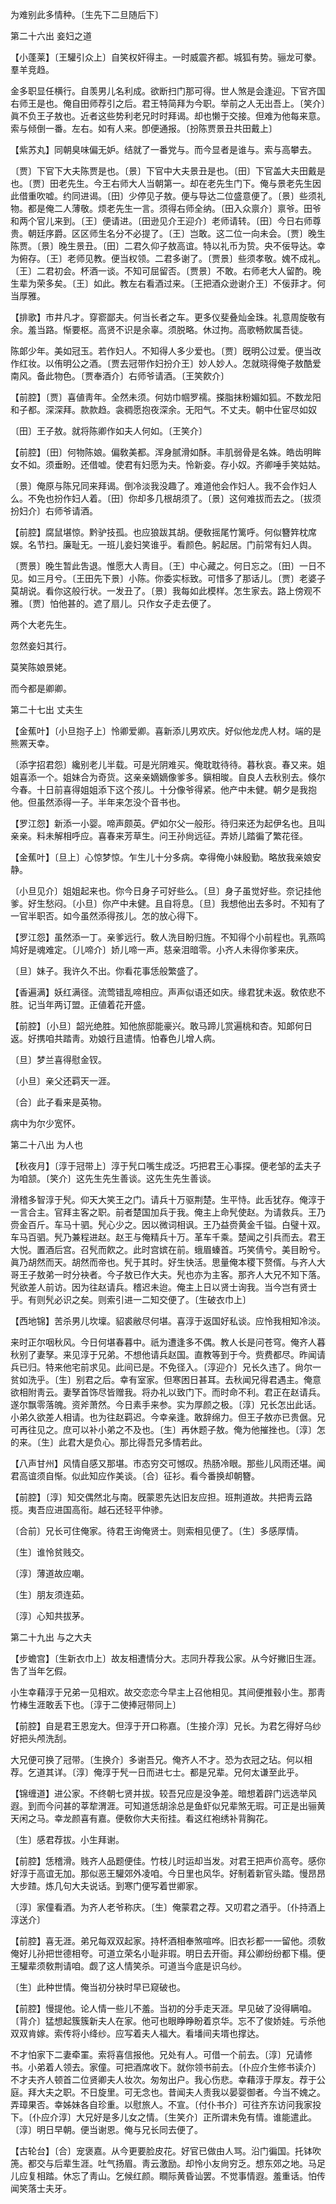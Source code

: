 <!-- { "loadSidebar": true } -->
为难别此多情种。〔生先下二旦随后下〕 

第二十六出
妾妇之道

【小蓬莱】〔王驩引众上〕自笑权奸得主。一时威震齐都。城狐有势。骊龙可豢。羣羊竞趋。

金多职显任横行。自羡男儿名利成。欲断扫门那可得。世人煞是会逢迎。下官齐国右师王是也。俺自田师荐引之后。君王特简拜为今职。举前之人无出吾上。〔笑介〕眞不负王子敖也。近者这些势利老兄时时拜谒。却也懒于交接。但难为他每来意。索与倾倒一番。左右。如有人来。卽便通报。〔扮陈贾景丑共田戴上〕 

【紫苏丸】同朝臭味偏无妒。结就了一番党与。而今显者是谁与。索与高攀去。

〔贾〕下官下大夫陈贾是也。〔景〕下官中大夫景丑是也。〔田〕下官盖大夫田戴是也。〔贾〕田老先生。今王右师大人当朝第一。却在老先生门下。俺与景老先生因此借重吹嘘。约同进谒。〔田〕少停见子敖。便与导达二位盛意便了。〔景〕些须礼物。都是俺二人薄敬。烦老先生一言。须得右师全纳。〔田入众禀介〕禀爷。田爷和两个官儿来到。〔王〕便请进。〔田逊见介王迎介〕老师请转。〔田〕今日右师尊贵。朝廷序爵。区区师生名分不必提了。〔王〕岂敢。这二位一向未会。〔贾〕晚生陈贾。〔景〕晚生景丑。〔田〕二君久仰子敖高谊。特以礼币为贽。央不佞导达。幸为俯存。〔王〕老师见教。便当权领。二君多谢了。〔贾景〕些须孝敬。媿不成礼。〔王〕二君初会。杯酒一谈。不知可屈留否。〔贾景〕不敢。右师老大人留酌。晚生辈为荣多矣。〔王〕如此。教左右看酒过来。〔王把酒众逊谢介王〕不佞菲才。何当厚雅。 

【排歌】市井凡才。穿窬鄙夫。何当长者之车。更多仪斐叠灿金珠。礼意周旋敬有余。羞当路。惭要枢。高贤不识是余辜。须脱略。休过拘。高歌畅飮属吾徒。

陈郞少年。美如冠玉。若作妇人。不知得人多少爱也。〔贾〕旣明公过爱。便当改作红妆。以侑明公之酒。〔贾去冠带作妇扮介王〕妙人妙人。怎就晓得俺子敖酷爱南风。备此物色。〔贾奉酒介〕右师爷请酒。〔王笑飮介〕 

【前腔】〔贾〕喜値靑年。全然未须。何妨巾帼罗襦。搽脂抹粉媚如狐。不数龙阳和子都。深深拜。款款趋。衾稠愿抱夜深余。无阳气。不丈夫。朝中仕宦尽如奴

〔田〕王子敖。就将陈卿作如夫人何如。〔王笑介〕 

【前腔】〔田〕何物陈娘。偏敎美都。浑身腻滑如酥。丰肌弱骨是名姝。皓齿明眸女不如。须垂盼。还借嘘。使君有妇愿为夫。怜新妾。存小奴。齐卿唾手笑姑姑。

〔景〕俺原与陈兄同来拜谒。倒冷淡我没趣了。难道他会作妇人。我不会作妇人么。不免也扮作妇人着。〔田〕你却多几根胡须了。〔景〕这何难拔而去之。〔拔须扮妇介〕右师爷请酒。 

【前腔】腐鼠堪惊。黔驴技孤。也应狼跋其胡。便敎摇尾竹篱呼。何似簪筓枕席娱。名节扫。廉耻无。一班儿妾妇笑谁乎。看颜色。躬起居。门前常有妇人舆。

〔贾景〕晚生暂此吿退。惟愿大人靑目。〔王〕中心藏之。何日忘之。〔田〕一日不见。如三月兮。〔王田先下景〕小陈。你委实标致。可惜多了那话儿。〔贾〕老婆子莫胡说。看你这般行状。一发丑了。〔景〕我每如此模样。怎生家去。路上傍观不雅。〔贾〕怕他甚的。遮了扇儿。只作女子走去便了。 

两个大老先生。



忽然妾妇其行。

莫笑陈娘景姥。



而今都是卿卿。 

第二十七出
丈夫生

【金蕉叶】〔小旦抱子上〕怜卿爱卿。喜新添儿男欢庆。好似他龙虎人材。端的是熊罴天幸。

〔添字招君怨〕纔别老儿半载。可是光阴难买。俺耽耽待待。暮秋哀。春又来。姐姐喜添一个。姐妹合为奇货。这亲亲嫡嫡像爹多。鎭相晙。自良人去秋别去。倏尔今春。十日前喜得姐姐添下这个孩儿。十分像爷得紧。他产中未健。朝夕是我抱他。但虽然添得一子。半年来怎没个音书也。 

【罗江怨】新添一小婴。啼声颇英。俨如尔父一般形。待归来还为起伊名也。且叫亲亲。料未解相呼应。喜春来芳草生。问王孙尙远征。弄娇儿踏徧了繁花径。

【金蕉叶】〔旦上〕心惊梦惊。乍生儿十分多病。幸得俺小妹殷勤。略放我亲娘安静。

〔小旦见介〕姐姐起来也。你今日身子可好些么。〔旦〕身子虽觉好些。奈记挂他爹。好生愁闷。〔小旦〕你产中未健。且自将息。〔旦〕我想他出去多时。不知有了一官半职否。如今虽然添得孩儿。怎的放心得下。 

【罗江怨】虽然添一丁。亲爹远行。敎人洗目盼归旌。不知得个小前程也。乳燕鸣鸠好是魂难定。〔儿啼介〕娇儿啼一声。慈亲泪暗零。小齐人未得你爹来庆。

〔旦〕妹子。我许久不出。你看花事恁般繁盛了。 

【香遍满】妖红满径。流莺错乱啼相应。声声似语还如庆。缘君犹未返。敎侬悲不胜。记当年两订盟。正値着花开盛。

【前腔】〔小旦〕韶光绝胜。知他旅邸能豪兴。敢马蹄儿赏遍桃和杏。知郞何日返。好携咱共踏靑。劝娘行且遣情。怕春色儿增人病。

〔旦〕梦兰喜得慰金钗。



〔小旦〕亲父还羁天一涯。

〔合〕此子看来是英物。



病中为尔少宽怀。 

第二十八出
为人也

【秋夜月】〔淳于冠带上〕淳于髠口嘴生成泛。巧把君王心事探。便老邹的孟夫子为咱颔。〔笑介〕这先生先生善谈。这先生先生善谈。

滑稽多智淳于髠。仰天大笑王之门。请兵十万驱荆楚。生平恃。此舌犹存。俺淳于一言合主。官拜主客之职。前者楚国加兵于我。俺主上命髠使赵。为请救兵。王乃赍金百斤。车马十驷。髠心少之。因以微词相讽。王乃益赍黄金千镒。白璧十双。车马百驷。髠乃兼程进赵。赵王与俺精兵十万。革车千乘。楚闻之引兵而去。君王大悦。置酒后宫。召髠而飮之。此时宫嫔在前。蛾眉螓首。巧笑倩兮。美目盼兮。眞乃胡然而天。胡然而帝也。髠于其时。好生快活。思量俺本稷下赘偦。与齐人大哥王子敖弟一时分袂者。今子敖已作大夫。髠也亦为主客。那齐人大兄不知下落。髠欲差人前访。因为往赵请兵。稽迟未迨。俺主上日以贤士询我。当今岂有贤士乎。有则髠必识之矣。则索引进一二知交便了。〔生破衣巾上〕 

【西地锦】苦杀男儿坎壈。貂裘敝尽何堪。喜淳于返国好私谈。应怜我相知冷淡。

来时正尔咽秋风。今日何堪春暮中。祇为遭逢多不偶。教人长是问苍穹。俺齐人暮秋别了妻孥。来见淳于兄弟。不想他请兵赵国。直教等到于今。赀费都尽。昨闻请兵已归。特来他宅前求见。此间已是。不免径入。〔淳迎介〕兄长久违了。尙尔一贫如洗乎。〔生〕别君之后。幸有室家。但寒困日甚耳。去秋闻兄得君遇主。俺意欲相附靑云。妻孥首饰尽皆赠我。将办礼以致门下。而时命不利。君正在赵请兵。遂尔飘零落魄。资斧萧然。今日素手来参。实为厚颜之极。〔淳〕兄长怎出此话。小弟久欲差人相请。也为往赵羁迟。今幸亲逢。敢辞绵力。但王子敖亦已贵倨。兄可再往见之。庶可以补小弟之不及也。〔生〕再休题子敖。俺为他摧挫也。〔淳〕怎的来。〔生〕此君大是负心。那比得吾兄多情若此。 

【八声甘州】风情自感又那堪。市态穷交可憾叹。热肠冷眼。那些儿风雨还堪。闻君高谊须自惭。似此知应作美谈。〔合〕征衫。看今番换却朝簪。

【前腔】〔淳〕知交偶然北与南。旣蒙恩先达旧友应担。班荆道故。共把靑云路揽。夷吾应进国高衔。越石还轻平仲骖。

〔合前〕兄长可住俺家。待君王询俺贤士。则索相见便了。〔生〕多感厚情。 

〔生〕谁怜贫贱交。



〔淳〕薄道故应嘲。

〔生〕朋友须连茹。



〔淳〕心知共拔茅。 

第二十九出
与之大夫

【步蟾宫】〔生新衣巾上〕故友相遭情分大。志同升荐我公家。从今好撇旧生涯。吿了当年乞假。

小生幸藉淳于兄弟一见相欢。故交恋恋今早主上召他相见。其间便推毂小生。那靑竹棒生涯敢丢下也。〔淳于二使捧冠带同上〕 

【前腔】自是君王恩宠大。但淳于开口称嘉。〔生接介淳〕兄长。为君乞得好乌纱好把头颅洗刮。

大兄便可换了冠带。〔生换介〕多谢吾兄。俺齐人不才。恐为衣冠之玷。何以相荐。乞道其详。〔淳〕俺淳于髠一日而进七士。都是兄辈。兄何太谦至此乎。 

【锦缠道】进公家。不终朝七贤并拔。较吾兄应是没争差。暗想着辟门远选举风遐。到而今问甚的莘犂渭涯。可知道恁胡涂总是鱼虾似兄辈煞无瑕。可正是出骊黄天闲之马。幸龙颜喜有嘉。便敎你大夫衔挂。看这红袍绣补背胸花。

〔生〕感君荐拔。小生拜谢。 

【前腔】恁稽滑。贱齐人品题便佳。竹枝儿时运却当发。对君王把声价高夸。感你好淳于高谊无加。那似恶王驩郊外凌咱。今日里也风华。好制着新官头踏。慢昂昂大步蹅。炼几句大夫说话。到寒门便写着世卿家。

〔淳〕家僮看酒。为齐人老爷称庆。〔生〕俺蒙君之荐。又叨君之酒乎。〔仆持酒上淳送介〕 

【前腔】喜无涯。弟兄每双双起家。持杯酒相奉煞喧哗。旧衣衫都一一留他。须敎俺好儿孙把世德相夸。可道立荣名小耻非瑕。明日去开衙。拜公卿纷纷都下榻。便王驩辈须敎荆请咱。觑了这人情笑杀。可道当今底是识乌纱。

〔生〕此种世情。俺当初分袂时早已窥破也。 

【前腔】慢提他。论人情一些儿不羞。当初的分手走天涯。早见破了没得瞒咱。〔背介〕猛想起簇簇新夫人在家。他可也眼睁睁盼着京华。忘不了俊娇娃。亏杀他双双肯嫁。索传将小绛纱。应写着夫人福大。看墦间夫壻也撑达。

不才怕家下二妻牵罣。索将喜信报他。兄处有人。可借一个前去。〔淳〕兄请修书。小弟着人领去。家僮。可把酒席收下。就你领书前去。〔仆应介生修书读介〕不才夫齐人顿首二位贤卿夫人妆次。匆匆出户。我心伤悲。幸藉淳于厚友。荐于公庭。拜大夫之职。不日旋里。可无念也。昔闻夫人责我以晏婴御者。今当不媿之。弄璋果否。幸姊妹各自珍重。以慰旅人。不宣。〔付仆书介〕可往齐东访问我家投下。〔仆应介淳〕大兄好是多儿女之情。〔生笑介〕正所谓未免有情。谁能遣此。〔淳〕明日早朝。便当谢恩。俺与兄长同去便了。 

【古轮台】〔合〕宠褒嘉。从今更要脸皮花。好官已做由人骂。沿门徧国。托钵吹箎。都交与后辈生涯。吐气扬眉。靑云激励。却怜小友尙穷乏。想东郊之地。马足儿应复相踏。休忘了靑山。乞候红颜。瞷际黄昏讪罢。不觉事情遐。羞重话。怕传闻笑落士夫牙。

